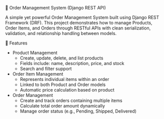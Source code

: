 🛒 Order Management System (Django REST API)

A simple yet powerful Order Management System built using Django REST Framework (DRF).
This project demonstrates how to manage Products, Order Items, and Orders through RESTful APIs with clean serialization, validation, and relationship handling between models.

🚀 Features
* Product Management
    * Create, update, delete, and list products
    * Fields include: name, description, price, and stock
    * Search and filter support
* Order Item Management
    * Represents individual items within an order
    * Linked to both Product and Order models
    * Automatic price calculation based on product
* Order Management
    * Create and track orders containing multiple items
    * Calculate total order amount dynamically
    * Manage order status (e.g., Pending, Shipped, Delivered)
